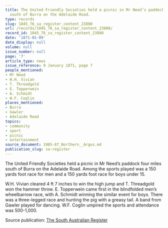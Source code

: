 ```yaml
---
title: The United Friendly Societies held a picnic in Mr Need’s paddock four miles
  south of Burra on the Adelaide Road.
type: records
slug: 1845_76_sa_register_content_23808
url: /records/1845_76_sa_register_content_23808/
record_id: 1845_76_sa_register_content_23808
date: '1871-01-09'
date_display: null
volume: null
issue_number: null
page: '7'
article_type: news
issue_reference: 9 January 1871, page 7
people_mentioned:
- Mr Need
- W.H. Vivian
- T. Threadgold
- E. Topperwein
- A. Schmidt
- W.F. Coglin
places_mentioned:
- Burra
- Gawler
- Adelaide Road
topics:
- community
- sport
- picnic
- entertainment
source_document: 1985-87_Northern__Argus.md
publication_slug: sa-register
---
```


The United Friendly Societies held a picnic in Mr Need’s paddock four miles south of Burra on the Adelaide Road.  Among the sports played was a 150 yards foot race for men and a 150 yards foot race for boys under 15.

W.H. Vivian cleared 4 ft 7 inches to win the high jump and T. Threadgold won the hammer throw.  E. Topperwein came first in the blindfolded men’s wheelbarrow race, with A. Schmidt winning the similar event for boys.  There was a three-legged race and hunting the pig with a greasy tail.  A band from Gawler played for dancing.  W.F. Coglin umpired the sports and attendance was 500-1,000.

Source publication: [The South Australian Register](/publications/sa-register/)
